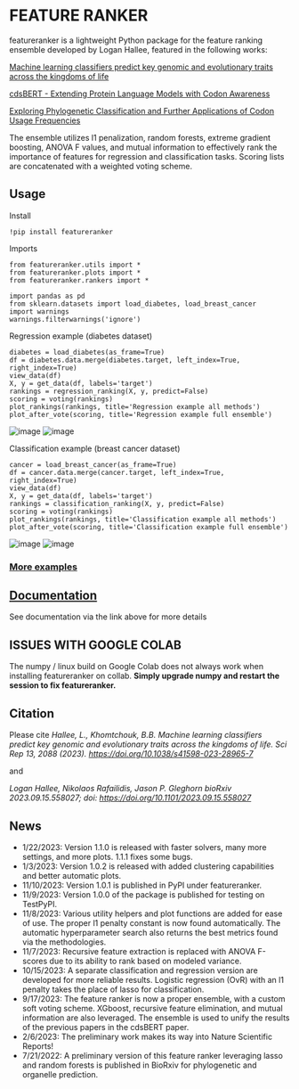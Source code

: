 # FEATURE RANKER
featureranker is a lightweight Python package for the feature ranking ensemble developed by Logan Hallee, featured in the following works:

[Machine learning classifiers predict key genomic and evolutionary traits across the kingdoms of life](https://www.nature.com/articles/s41598-023-28965-7)

[cdsBERT - Extending Protein Language Models with Codon Awareness](https://www.biorxiv.org/content/10.1101/2023.09.15.558027v1.abstract)

[Exploring Phylogenetic Classification and Further Applications of Codon Usage Frequencies](https://www.biorxiv.org/content/10.1101/2022.07.20.500846v1.abstract)

The ensemble utilizes l1 penalization, random forests, extreme gradient boosting, ANOVA F values, and mutual information to effectively rank the importance of features for regression and classification tasks. Scoring lists are concatenated with a weighted voting scheme.

## Usage

Install
```
!pip install featureranker
```
Imports

```
from featureranker.utils import *
from featureranker.plots import *
from featureranker.rankers import *

import pandas as pd
from sklearn.datasets import load_diabetes, load_breast_cancer
import warnings
warnings.filterwarnings('ignore')
```
Regression example (diabetes dataset)
```
diabetes = load_diabetes(as_frame=True)
df = diabetes.data.merge(diabetes.target, left_index=True, right_index=True)
view_data(df)
X, y = get_data(df, labels='target')
rankings = regression_ranking(X, y, predict=False)
scoring = voting(rankings)
plot_rankings(rankings, title='Regression example all methods')
plot_after_vote(scoring, title='Regression example full ensemble')
```
![image](https://github.com/lhallee/featureranker/assets/72926928/a95c8ac9-11b5-45df-827f-0be1255c82ea)
![image](https://github.com/lhallee/featureranker/assets/72926928/710ed10e-eed5-4f0e-b9f8-997c7fb0de8b)

Classification example (breast cancer dataset)
```
cancer = load_breast_cancer(as_frame=True)
df = cancer.data.merge(cancer.target, left_index=True, right_index=True)
view_data(df)
X, y = get_data(df, labels='target')
rankings = classification_ranking(X, y, predict=False)
scoring = voting(rankings)
plot_rankings(rankings, title='Classification example all methods')
plot_after_vote(scoring, title='Classification example full ensemble')
```
![image](https://github.com/lhallee/featureranker/assets/72926928/fbb1308f-118f-4db2-a5a4-9c65d510fbc3)
![image](https://github.com/lhallee/featureranker/assets/72926928/88373375-18a3-4c82-99b2-1aec7b79aaa4)

### [More examples](https://github.com/lhallee/featureranker/tree/main/examples)

## [Documentation](https://github.com/lhallee/featureranker/tree/main/documentation)
See documentation via the link above for more details

## ISSUES WITH GOOGLE COLAB
The numpy / linux build on Google Colab does not always work when installing featureranker on collab.
**Simply upgrade numpy and restart the session to fix featureranker.**

## Citation
Please cite 
_Hallee, L., Khomtchouk, B.B. Machine learning classifiers predict key genomic and evolutionary traits across the kingdoms of life. Sci Rep 13, 2088 (2023).
https://doi.org/10.1038/s41598-023-28965-7_

and

_Logan Hallee, Nikolaos Rafailidis, Jason P. Gleghorn
bioRxiv 2023.09.15.558027; doi: https://doi.org/10.1101/2023.09.15.558027_

## News
* 1/22/2023: Version 1.1.0 is released with faster solvers, many more settings, and more plots. 1.1.1 fixes some bugs.
* 1/3/2023: Version 1.0.2 is released with added clustering capabilities and better automatic plots.
* 11/10/2023: Version 1.0.1 is published in PyPI under featureranker.
* 11/9/2023: Version 1.0.0 of the package is published for testing on TestPyPI.
* 11/8/2023: Various utility helpers and plot functions are added for ease of use. The proper l1 penalty constant is now found automatically. The automatic hyperparameter search also returns the best metrics found via the methodologies.
* 11/7/2023: Recursive feature extraction is replaced with ANOVA F-scores due to its ability to rank based on modeled variance.
* 10/15/2023: A separate classification and regression version are developed for more reliable results. Logistic regression (OvR) with an l1 penalty takes the place of lasso for classification.
* 9/17/2023: The feature ranker is now a proper ensemble, with a custom soft voting scheme. XGboost, recursive feature elimination, and mutual information are also leveraged. The ensemble is used to unify the results of the previous papers in the cdsBERT paper.
* 2/6/2023: The preliminary work makes its way into Nature Scientific Reports!
* 7/21/2022: A preliminary version of this feature ranker leveraging lasso and random forests is published in BioRxiv for phylogenetic and organelle prediction.

